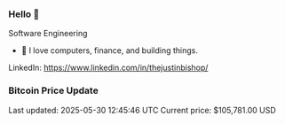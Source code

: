### Hello 🤙  

Software Engineering

- 🔭 I love computers, finance, and building things.
  
LinkedIn: https://www.linkedin.com/in/thejustinbishop/  













































































































































































































































































































































































































































































































































### Bitcoin Price Update
Last updated: 2025-05-30 12:45:46 UTC
Current price: $105,781.00 USD
